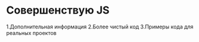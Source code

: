 # Совершенствую JS

1.Дополнительная информация
2.Более чистый код
3.Примеры кода для реальных проектов
